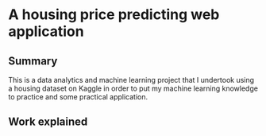 # A housing price predicting web application

## Summary
This is a data analytics and machine learning project that I undertook using a housing dataset on Kaggle in order to put my machine learning knowledge to practice and some practical application. 

## Work explained
